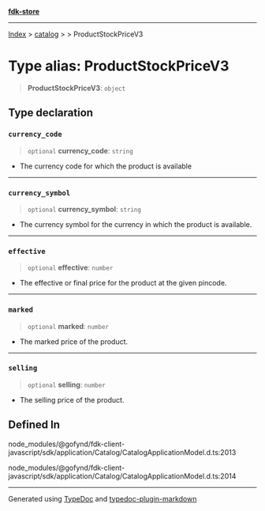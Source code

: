 [**fdk-store**](../../../README.md)
***

[Index](../../../API.md) > [catalog](../../README.md) > [<internal>](../README.md) > ProductStockPriceV3

# Type alias: ProductStockPriceV3

> **ProductStockPriceV3**: `object`

## Type declaration

### `currency_code`

> `optional` **currency\_code**: `string`

- The currency code for which the product
is available

***

### `currency_symbol`

> `optional` **currency\_symbol**: `string`

- The currency symbol for the currency
in which the product is available.

***

### `effective`

> `optional` **effective**: `number`

- The effective or final price for the product
at the given pincode.

***

### `marked`

> `optional` **marked**: `number`

- The marked price of the product.

***

### `selling`

> `optional` **selling**: `number`

- The selling price of the product.

## Defined In

node\_modules/@gofynd/fdk-client-javascript/sdk/application/Catalog/CatalogApplicationModel.d.ts:2013

node\_modules/@gofynd/fdk-client-javascript/sdk/application/Catalog/CatalogApplicationModel.d.ts:2014

***
Generated using [TypeDoc](https://typedoc.org/) and [typedoc-plugin-markdown](https://www.npmjs.com/package/typedoc-plugin-markdown)
